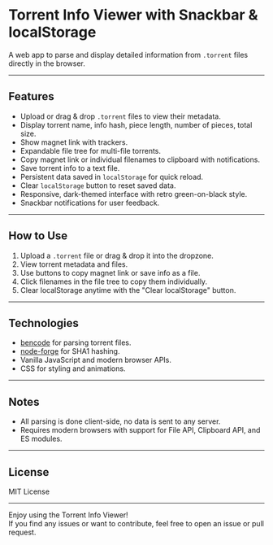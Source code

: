 # Torrent Info Viewer with Snackbar & localStorage

A web app to parse and display detailed information from `.torrent` files directly in the browser.

---

## Features

- Upload or drag & drop `.torrent` files to view their metadata.
- Display torrent name, info hash, piece length, number of pieces, total size.
- Show magnet link with trackers.
- Expandable file tree for multi-file torrents.
- Copy magnet link or individual filenames to clipboard with notifications.
- Save torrent info to a text file.
- Persistent data saved in `localStorage` for quick reload.
- Clear `localStorage` button to reset saved data.
- Responsive, dark-themed interface with retro green-on-black style.
- Snackbar notifications for user feedback.

---

## How to Use

1. Upload a `.torrent` file or drag & drop it into the dropzone.
2. View torrent metadata and files.
3. Use buttons to copy magnet link or save info as a file.
4. Click filenames in the file tree to copy them individually.
5. Clear localStorage anytime with the "Clear localStorage" button.

---

## Technologies

- [bencode](https://www.npmjs.com/package/bencode) for parsing torrent files.
- [node-forge](https://github.com/digitalbazaar/forge) for SHA1 hashing.
- Vanilla JavaScript and modern browser APIs.
- CSS for styling and animations.

---

## Notes

- All parsing is done client-side, no data is sent to any server.
- Requires modern browsers with support for File API, Clipboard API, and ES modules.

---

## License

MIT License

---

Enjoy using the Torrent Info Viewer!  
If you find any issues or want to contribute, feel free to open an issue or pull request.
